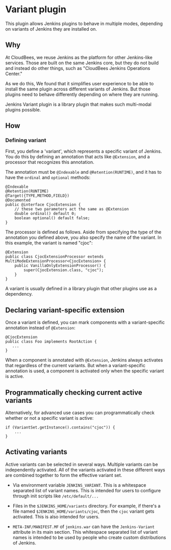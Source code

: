 # Variant plugin
This plugin allows Jenkins plugins to behave in multiple modes, depending on variants of Jenkins they
are installed on.

## Why
At CloudBees, we reuse Jenkins as the platform for other Jenkins-like services. Those are built on the same
Jenkins core, but they do not build and instead do other things, such as "CloudBees Jenkins Operations Center."

As we do this, We found that it simplifies user experience to be able to install the same plugin
across different variants of Jenkins. But those plugins need to behave differently depending on where
they are running.

Jenkins Variant plugin is a library plugin that makes such multi-modal plugins possible.

## How
### Defining variant
First, you define a 'variant', which represents a specific variant of Jenkins. You do this
by defining an annotation that acts like `@Extension`, and a processor that recognizes this annotation.

The annotation must be `@Indexable` and `@Retention(RUNTIME)`, and it has to have the `ordinal`
and `optional` methods:

```
@Indexable
@Retention(RUNTIME)
@Target({TYPE,METHOD,FIELD})
@Documented
public @interface CjocExtension {
    // these two parameters act the same as @Extension
    double ordinal() default 0;
    boolean optional() default false;
}
```

The processor is defined as follows. Aside from specifying the type of the annotation you defined
above, you also specify the name of the variant. In this example, the variant is named "cjoc":
```
@Extension
public class CjocExtensionProcessor extends MultiModeExtensionProcessor<CjocExtension> {
    public VanillaOnlyExtensionProcessor() {
        super(CjocExtension.class, "cjoc");
    }
}
```

A variant is usually defined in a library plugin that other plugins use as a dependency.


## Declaring variant-specific extension
Once a variant is defined, you can mark components with a variant-specific annotation instead of
`@Extension`:

```
@CjocExtension
public class Foo implements RootAction {
   ...
}
```

When a component is annotated with `@Extension`, Jenkins always activates that regardless of
the current variants. But when a variant-specific annotation is used, a component is activated
only when the specific variant is active.

## Programmatically checking current active variants
Alternatively, for advanced use cases you can programmatically check whether or not a specific
variant is active:

```
if (VariantSet.getInstance().contains("cjoc")) {
    ...
}
```

## Activating variants
Active variants can be selected in several ways. Multiple variants can be independently activated.
All of the variants activated in these different ways are combined together to form the effective variant set.

* Via environment variable `JENKINS_VARIANT`. This is a whitespace separated list of variant names.
  This is intended for users to configure through init scripts like `/etc/default/...`

* Files in the `$JENKINS_HOME/variants` directory. For example, if there's a file named
  `$JENKINS_HOME/variants/cjoc`, then the `cjoc` variant gets activated. This is also intended
  for users.

* `META-INF/MANIFEST.MF` of `jenkins.war` can have the `Jenkins-Variant` attribute in its main section.
  This whitespace separated list of variant names is intended to be used by people who create
  custom distributions of Jenkins.
